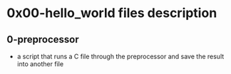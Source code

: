 # 0x00-hello_world files description

## 0-preprocessor
- a script that runs a C file through the preprocessor and save the result into another file
